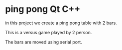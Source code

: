 # ping pong Qt C++

in this project we create a ping pong table with 2 bars. 

This is a versus game played by 2 person.

The bars are moved using serial port.
